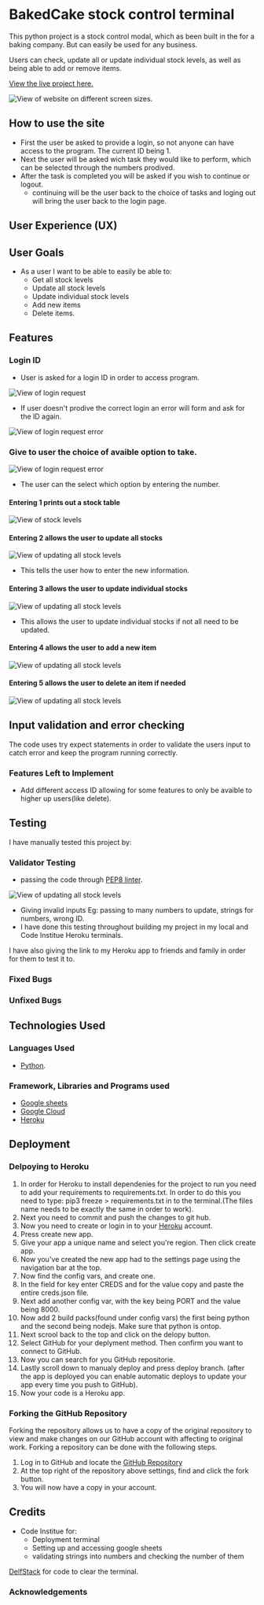 # BakedCake stock control terminal

This python project is a stock control modal, which as been built in the for a baking company. But can easily be used for any business.

Users can check, update all or update individual stock levels, as well as being able to add or remove items.

[View the live project here.](https://baked-cake.herokuapp.com/)

![View of website on different screen sizes.](assets/images/air.png)

## How to use the site

* First the user be asked to provide a login, so not anyone can have access to the program. The current ID being 1.
* Next the user will be asked wich task they would like to perform, which can be selected through the numbers prodived.
* After the task is completed you will be asked if you wish to continue or logout.
    * continuing will be the user back to the choice of tasks and loging out will bring the user back to the login page.

## User Experience (UX)

## User Goals

* As a user I want to be able to easily be able to: 
    * Get all stock levels 
    * Update all stock levels
    * Update individual stock levels
    * Add new items 
    * Delete items.

## Features

### Login ID
* User is asked for a login ID in order to access program.

![View of login request](assets/images/login.png)
 
* If user doesn't prodive the correct login an error will form and ask for the ID again.

![View of login request error](assets/images/login_e.png)

### Give to user the choice of avaible option to take.

![View of login request error](assets/images/choices.png)

* The user can the select which option by entering the number.

#### Entering 1 prints out a stock table

![View of stock levels](assets/images/stock_l.png)

#### Entering 2 allows the user to update all stocks

![View of updating all stock levels](assets/images/update_a.png)

* This tells the user how to enter the new information.

#### Entering 3 allows the user to update individual stocks

![View of updating all stock levels](assets/images/update_i.png)

* This allows the user to update individual stocks if not all need to be updated.

#### Entering 4 allows the user to add a new item

![View of updating all stock levels](assets/images/add.png)

#### Entering 5 allows the user to delete an item if needed

![View of updating all stock levels](assets/images/del.png)

## Input validation and error checking

The code uses try expect statements in order to validate the users input to catch error and keep the program running correctly.

###  Features Left to Implement

* Add different access ID allowing for some features to only be avaible to higher up users(like delete).

## Testing

I have manually tested this project by:

### Validator Testing

* passing the code through [PEP8 linter](http://pep8online.com/).

![View of updating all stock levels](assets/images/pep8.png)

* Giving invalid inputs Eg: passing to many numbers to update, strings for numbers, wrong ID.
* I have done this testing throughout building my project in my local and Code Institue Heroku terminals.

I have also giving the link to my Heroku app to friends and family in order for them to test it to.


### Fixed Bugs 


### Unfixed Bugs


## Technologies Used

### Languages Used

* [Python](https://en.wikipedia.org/wiki/Python_(programming_language)).

### Framework, Libraries and Programs used

* [Google sheets](https://www.google.co.uk/sheets/about/)
* [Google Cloud](https://cloud.google.com/)
* [Heroku](https://signup.heroku.com/login)

## Deployment

### Delpoying to Heroku

1. In order for Heroku to install dependenies for the project to run you need to add your requirements to requirements.txt. In order to do this you need to type:
pip3 freeze > requirements.txt in to the terminal.(The files name needs to be exactly the same in order to work).
2. Next you need to commit and push the changes to git hub.
3. Now you need to create or login in to your [Heroku](https://signup.heroku.com/login) account.
4. Press create new app.
5. Give your app a unique name and select you're region. Then click create app.
6. Now you've created the new app had to the settings page using the navigation bar at the top.
7. Now find the config vars, and create one.
8. In the field for key enter CREDS and for the value copy and paste the entire creds.json file.
9. Next add another config var, with the key being PORT and the value being 8000.
10. Now add 2 build packs(found under config vars) the first being python and the second being nodejs. Make sure that python is ontop.
11. Next scrool back to the top and click on the delopy button.
12. Select GitHub for your deplyment method. Then confirm you want to connect to GitHub.
13. Now you can search for you GitHub repositorie.
14. Lastly scroll down to manualy deploy and press deploy branch. (after the app is deployed you can enable automatic deploys to update your app every time you push to GitHub).
15. Now your code is a Heroku app.

### Forking the GitHub Repository

Forking the repository allows us to have a copy of the original repository to view and make changes on our GitHub account with affecting to original work. Forking a repository can be done with the following steps.

1. Log in to GitHub and locate the [GitHub Repository](https://github.com/)
2. At the top right of the repository above settings, find and click the fork button. 
3. You will now have a copy in your account.

## Credits

* Code Institue for:
    * Deployment terminal
    * Setting up and accessing google sheets
    * validating strings into numbers and checking the number of them

[DelfStack](https://www.delftstack.com/howto/python/python-clear-console/) for code to clear the terminal. 

### Acknowledgements
